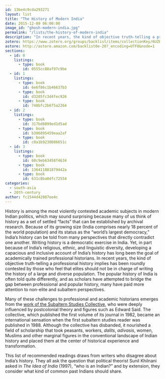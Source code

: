 ```yaml
---
id: 13be4c9cda293271
layout: list
title: "The History of Modern India"
date: 2015-12-09 06:00:00
image_id: "ghosh-modern-india.jpg"
permalink: "/lists/the-history-of-modern-india"
description: "In recent years, the kind of objective truth-telling a professional history implies has been roundly contested by those who feel that elites should not be in charge of writing the history of a large and diverse population. The popular history of India is often told quite differently, and as scholars have attempted to bridge the gap between professional and popular history, many have paid more attention to non-elite and subaltern perspectives."
zotero: https://www.zotero.org/groups/backlist/items/collectionKey/6UZK7DFB
astore: http://astore.amazon.com/backlist0e-20?_encoding=UTF8&node=1
sections:
  - id: 0
    listings:
      - type: book
        id: 0555cc88af97c9be
  - id: 1
    listings:
      - type: book
        id: 6e6f86c1b46637b3
      - type: book
        id: d3205fc3d4fec926
      - type: book
        id: 748bfc2b6f5a2264
  - id: 2
    listings:
      - type: book
        id: 317bd8899ed1d5ad
      - type: book
        id: b386895459eaa2af
      - type: book
        id: c0a1b9230086651c
  - id: 3
    listings:
      - type: book
        id: 60c9eb63458f4634
      - type: book
        id: 136411881879442a
      - type: book
        id: 631c8ba0dfc72554
categories:
  - south-asia
  - 20th-century
author: fc1544d42887ee4c
---
```

History is among the most violently contested academic subjects in modern Indian politics, which may sound surprising because many of us think of history as a set of settled “facts” that can be established by archival research.  Because of its growing size (India comprises nearly 18 percent of the world population) and its status as the “world’s largest democracy,” India’s history can be told from many perspectives that directly contradict one another.  Writing history is a democratic exercise in India.  Yet, in part because of India’s religious, ethnic, and linguistic diversity, developing a capacious and inclusive account of India’s history has long been the goal of academically trained professional historians.  In recent years, the kind of objective truth-telling a professional history implies has been roundly contested by those who feel that elites should not be in charge of writing the history of a large and diverse population. The popular history of India is often told quite differently, and as scholars have attempted to bridge the gap between professional and popular history, many have paid more attention to non-elite and subaltern perspectives.  

Many of these challenges to professional and academic historians emerges from the [work of the Subaltern Studies Collective](http://www.amazon.com/exec/obidos/asin/0195052897/ref=nosim/clionautics-20), who were deeply influenced by postcolonial theory and figures such as Edward Said. The collective, which published the first volume of its journal in 1982, became an international sensation when the first subaltern studies reader was published in 1988.  Although the collective has disbanded, it nourished a field of scholarship that took peasants, workers, _dalits_, _adivasis_, women, Muslims and other marginal figures in the conventional landscape of Indian history and placed them at the center of historical experience and transformation.  

This list of recommended readings draws from writers who disagree about India’s history.  They all ask the question that political theorist Sunil Khilnani asked in _The Idea of India_ (1997), “who is an Indian?” and by extension, they consider what kind of common past Indians should share.
